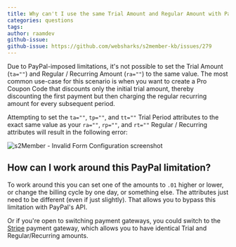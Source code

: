 ```yaml
---
title: Why can't I use the same Trial Amount and Regular Amount with PayPal?
categories: questions
tags: 
author: raamdev
github-issue:
github-issue: https://github.com/websharks/s2member-kb/issues/279
---
```


Due to PayPal-imposed limitations, it's not possible to set the Trial Amount (`ta=""`) and Regular / Recurring Amount (`ra=""`) to the same value. The most common use-case for this scenario is when you want to create a Pro Coupon Code that discounts only the initial trial amount, thereby discounting the first payment but then charging the regular recurring amount for every subsequent period.

Attempting to set the `ta=""`, `tp=""`, and `tt=""` Trial Period attributes to the exact same value as your `ra=""`, `rp=""`, and `rt=""` Regular / Recurring attributes will result in the following error:

![s2Member - Invalid Form Configuration screenshot](https://cloud.githubusercontent.com/assets/53005/11686262/5fbc4c38-9e4d-11e5-9145-fd184baf232c.png)

## How can I work around this PayPal limitation?

To work around this you can set one of the amounts to `.01` higher or lower, or change the billing cycle by one day, or something else. The attributes just need to be different (even if just slightly). That allows you to bypass this limitation with PayPal's API.

Or if you're open to switching payment gateways, you could switch to the [Stripe](https://stripe.com/) payment gateway, which allows you to have identical Trial and Regular/Recurring amounts.